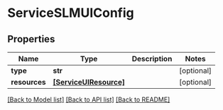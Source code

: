 # ServiceSLMUIConfig


## Properties
Name | Type | Description | Notes
------------ | ------------- | ------------- | -------------
**type** | **str** |  | [optional] 
**resources** | [**[ServiceUIResource]**](ServiceUIResource.md) |  | [optional] 

[[Back to Model list]](../README.md#documentation-for-models) [[Back to API list]](../README.md#documentation-for-api-endpoints) [[Back to README]](../README.md)


